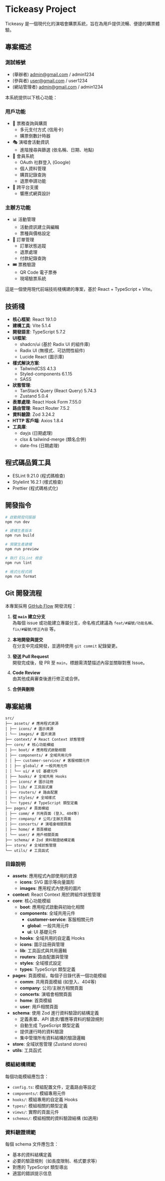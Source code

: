 # Tickeasy Project

Tickeasy 是一個現代化的演唱會購票系統，旨在為用戶提供流暢、便捷的購票體驗。

## 專案概述

### 測試帳號
- (舉辦者) admin@gmail.com / admin1234
- (參與者) user@gmail.com / user1234
- (網站管理者) admin@gmail.com / admin1234


本系統提供以下核心功能：

### 用戶功能

- 🎫 票務查詢與購買
  - 多元支付方式 (信用卡)
  - 購票倒數計時器
- 🎭 演唱會活動資訊
  - 進階搜尋與篩選 (依名稱、日期、地點)
- 👤 會員系統
  - OAuth 社群登入 (Google)
  - 個人資料管理
  - 購買記錄查詢
  - 退票申請功能
- 📱 跨平台支援
  - 響應式網頁設計

### 主辦方功能

- 📊 活動管理
  - 活動資訊建立與編輯
  - 票種與價格設定
- 💼 訂單管理
  - 訂單狀態追蹤
  - 退票處理
  - 付款紀錄查詢
- 🎟️ 票務驗證
  - QR Code 電子票券
  - 現場驗票系統

這是一個使用現代前端技術棧構建的專案，基於 React + TypeScript + Vite。

## 技術棧

- **核心框架**: React 19.1.0
- **建構工具**: Vite 5.1.4
- **開發語言**: TypeScript 5.7.2
- **UI框架**:
  - shadcn/ui (基於 Radix UI 的組件庫)
  - Radix UI (無樣式、可訪問性組件)
  - Lucide React (圖示庫)
- **樣式解決方案**:
  - TailwindCSS 4.1.3
  - Styled-components 6.1.15
  - SASS
- **狀態管理**: 
  - TanStack Query (React Query) 5.74.3
  - Zustand 5.0.4
- **表單處理**: React Hook Form 7.55.0
- **路由管理**: React Router 7.5.2
- **資料驗證**: Zod 3.24.2
- **HTTP 客戶端**: Axios 1.8.4
- **工具庫**:
  - dayjs (日期處理)
  - clsx & tailwind-merge (類名合併)
  - date-fns (日期處理)

## 程式碼品質工具

- ESLint 9.21.0 (程式碼檢查)
- Stylelint 16.2.1 (樣式檢查)
- Prettier (程式碼格式化)

## 開發指令

```bash
# 啟動開發伺服器
npm run dev

# 建構生產版本
npm run build

# 預覽生產建構
npm run preview

# 執行 ESLint 檢查
npm run lint

# 格式化程式碼
npm run format
```

## Git 開發流程

本專案採用 [GitHub Flow](https://docs.github.com/en/get-started/quickstart/github-flow) 開發流程：

1. **從 `main` 建立分支**  
   為每個 issue 或功能建立專屬分支，命名格式建議為 `feat/#編號/功能名稱`、`fix/#編號/修正內容` 等。

2. **本地開發與提交**  
   在分支中完成開發，並適時使用 `git commit` 紀錄變更。

3. **發送 Pull Request**  
   開發完成後，發 PR 至 `main`，標題需清楚描述內容並關聯對應 Issue。

4. **Code Review**  
   由其他成員審查後進行修正或合併。

5. **合併與刪除**

## 專案結構

```
src/
├── assets/ # 應用程式資源
│ ├── icons/ # 圖示資源
│ └── images/ # 圖片資源
├── context/ # React Context 狀態管理
├── core/ # 核心功能模組
│ ├── boot/ # 應用程式啟動相關
│ ├── components/ # 全域共用元件
│ │ ├── customer-service/ # 客服相關元件
│ │ ├── global/ # 一般共用元件
│ │ └── ui/ # UI 基礎元件
│ ├── hooks/ # 全域共用 Hooks
│ ├── icons/ # 圖示註冊
│ ├── lib/ # 工具函式庫
│ ├── routers/ # 路由配置
│ ├── styles/ # 全域樣式
│ └── types/ # TypeScript 類型定義
├── pages/ # 頁面模組
│ ├── comm/ # 共用頁面 (登入、404等)
│ ├── company/ # 公司/主辦方頁面
│ ├── concerts/ # 演唱會相關頁面
│ ├── home/ # 首頁模組
│ └── user/ # 用戶相關頁面
├── schema/ # Zod 資料驗證結構定義
├── store/ # 全域狀態管理
└── utils/ # 工具函式
```

### 目錄說明

- **assets**: 應用程式內部使用的資源
  - **icons**: SVG 圖示等向量圖形
  - **images**: 應用程式內使用的圖片
- **context**: React Context 用於跨組件狀態管理
- **core**: 核心功能模組
  - **boot**: 應用程式啟動與初始化相關
  - **components**: 全域共用元件
    - **customer-service**: 客服相關元件
    - **global**: 一般共用元件
    - **ui**: UI 基礎元件
  - **hooks**: 全域共用的自定義 Hooks
  - **icons**: 圖示註冊與管理
  - **lib**: 工具函式與共用邏輯
  - **routers**: 路由配置與管理
  - **styles**: 全域樣式設定
  - **types**: TypeScript 類型定義
- **pages**: 頁面模組，每個子目錄代表一個功能模組
  - **comm**: 共用頁面模組 (如登入、404等)
  - **company**: 公司/主辦方相關頁面
  - **concerts**: 演唱會相關頁面
  - **home**: 首頁模組
  - **user**: 用戶相關頁面
- **schema**: 使用 Zod 進行資料驗證的結構定義
  - 定義表單、API 請求/響應等資料的驗證規則
  - 自動生成 TypeScript 類型定義
  - 提供運行時的資料驗證
  - 集中管理所有資料結構的驗證邏輯
- **store**: 全域狀態管理 (Zustand stores)
- **utils**: 工具函式

### 模組結構規範

每個功能模組應包含：

- `config.ts`: 模組配置文件，定義路由等設定
- `components/`: 模組專用元件
- `hooks/`: 模組專用的自定義 Hooks
- `types/`: 模組相關的類型定義
- `views/`: 實際的頁面元件
- `schemas/`: 模組相關的資料驗證結構 (如適用)

### 資料驗證規範

每個 schema 文件應包含：

- 基本的資料結構定義
- 必要的驗證規則（如長度限制、格式要求等）
- 對應的 TypeScript 類型導出
- 適當的錯誤提示信息
